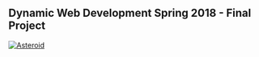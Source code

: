 ## Dynamic Web Development Spring 2018 - Final Project
[![Asteroid](https://player.vimeo.com/video/259415101.jpg)](https://vimeo.com/259415101)
